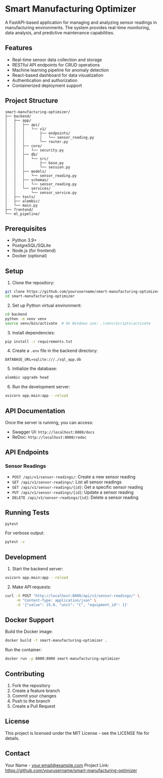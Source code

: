 # Smart Manufacturing Optimizer

A FastAPI-based application for managing and analyzing sensor readings in manufacturing environments. The system provides real-time monitoring, data analysis, and predictive maintenance capabilities.

## Features

- Real-time sensor data collection and storage
- RESTful API endpoints for CRUD operations
- Machine learning pipeline for anomaly detection
- React-based dashboard for data visualization
- Authentication and authorization
- Containerized deployment support

## Project Structure

```
smart-manufacturing-optimizer/
├── backend/
│   ├── app/
│   │   ├── api/
│   │   │   └── v1/
│   │   │       ├── endpoints/
│   │   │       │   └── sensor_reading.py
│   │   │       └── router.py
│   │   ├── core/
│   │   │   └── security.py
│   │   ├── db/
│   │   │   └── src/
│   │   │       ├── base.py
│   │   │       └── session.py
│   │   ├── models/
│   │   │   └── sensor_reading.py
│   │   ├── schemas/
│   │   │   └── sensor_reading.py
│   │   └── services/
│   │       └── sensor_service.py
│   ├── tests/
│   ├── alembic/
│   └── main.py
├── frontend/
└── ml_pipeline/
```

## Prerequisites

- Python 3.9+
- PostgreSQL/SQLite
- Node.js (for frontend)
- Docker (optional)

## Setup

1. Clone the repository:
```bash
git clone https://github.com/yourusername/smart-manufacturing-optimizer.git
cd smart-manufacturing-optimizer
```

2. Set up Python virtual environment:
```bash
cd backend
python -m venv venv
source venv/bin/activate  # On Windows use: .\venv\Scripts\activate
```

3. Install dependencies:
```bash
pip install -r requirements.txt
```

4. Create a `.env` file in the backend directory:
```env
DATABASE_URL=sqlite:///./sql_app.db
```

5. Initialize the database:
```bash
alembic upgrade head
```

6. Run the development server:
```bash
uvicorn app.main:app --reload
```

## API Documentation

Once the server is running, you can access:
- Swagger UI: `http://localhost:8000/docs`
- ReDoc: `http://localhost:8000/redoc`

## API Endpoints

### Sensor Readings

- `POST /api/v1/sensor-readings/`: Create a new sensor reading
- `GET /api/v1/sensor-readings/`: List all sensor readings
- `GET /api/v1/sensor-readings/{id}`: Get a specific sensor reading
- `PUT /api/v1/sensor-readings/{id}`: Update a sensor reading
- `DELETE /api/v1/sensor-readings/{id}`: Delete a sensor reading

## Running Tests

```bash
pytest
```

For verbose output:
```bash
pytest -v
```

## Development

1. Start the backend server:
```bash
uvicorn app.main:app --reload
```

2. Make API requests:
```bash
curl -X POST "http://localhost:8000/api/v1/sensor-readings/" \
     -H "Content-Type: application/json" \
     -d '{"value": 25.0, "unit": "C", "equipment_id": 1}'
```

## Docker Support

Build the Docker image:
```bash
docker build -t smart-manufacturing-optimizer .
```

Run the container:
```bash
docker run -p 8000:8000 smart-manufacturing-optimizer
```

## Contributing

1. Fork the repository
2. Create a feature branch
3. Commit your changes
4. Push to the branch
5. Create a Pull Request

## License

This project is licensed under the MIT License - see the LICENSE file for details.

## Contact

Your Name - your.email@example.com
Project Link: https://github.com/yourusername/smart-manufacturing-optimizer